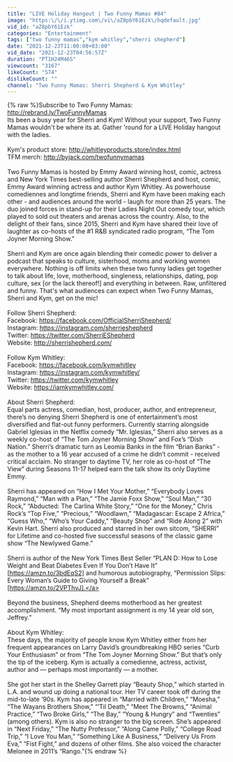 ```yaml
---
title: "LIVE Holiday Hangout | Two Funny Mamas #84"
image: "https:\/\/i.ytimg.com\/vi\/aZ8pbY61Ezk\/hqdefault.jpg"
vid_id: "aZ8pbY61Ezk"
categories: "Entertainment"
tags: ["two funny mamas","kym whitley","sherri shepherd"]
date: "2021-12-23T11:00:08+03:00"
vid_date: "2021-12-23T04:56:57Z"
duration: "PT1H24M46S"
viewcount: "3167"
likeCount: "574"
dislikeCount: ""
channel: "Two Funny Mamas: Sherri Shepherd & Kym Whitley"
---
```

{% raw %}Subscribe to Two Funny Mamas: <a rel="nofollow" target="blank" href="http://rebrand.ly/TwoFunnyMamas">http://rebrand.ly/TwoFunnyMamas</a>  <br />Its been a busy year for Sherri and Kym! Without your support, Two Funny Mamas wouldn't be where its at. Gather 'round for a LIVE Holiday hangout with the ladies. <br /><br />Kym's product store: <a rel="nofollow" target="blank" href="http://whitleyproducts.store/index.html">http://whitleyproducts.store/index.html</a><br />TFM merch: <a rel="nofollow" target="blank" href="http://byjack.com/twofunnymamas">http://byjack.com/twofunnymamas</a><br /><br />Two Funny Mamas is hosted by Emmy Award winning host, comic, actress and New York Times best-selling author Sherri Shepherd and host, comic, Emmy Award winning actress and author Kym Whitley.  As powerhouse comediennes and longtime friends, Sherri and Kym have been making each other - and audiences around the world - laugh for more than 25 years. The duo joined forces in stand-up for their Ladies Night Out comedy tour, which played to sold out theaters and arenas across the country. Also, to the delight of their fans, since 2015, Sherri and Kym have shared their love of laughter as co-hosts of the #1 R&amp;B syndicated radio program, “The Tom Joyner Morning Show.”<br /><br />Sherri and Kym are once again blending their comedic power to deliver a podcast that speaks to culture, sisterhood, moms and working women everywhere. Nothing is off limits when these two funny ladies get together to talk about life, love, motherhood, singleness, relationships, dating, pop culture, sex [or the lack thereof!] and everything in between. Raw, unfiltered and funny.  That's what audiences can expect when Two Funny Mamas, Sherri and Kym, get on the mic!<br /><br />Follow Sherri Shepherd:<br />Facebook: <a rel="nofollow" target="blank" href="https://facebook.com/OfficialSherriShepherd/">https://facebook.com/OfficialSherriShepherd/</a><br />Instagram: <a rel="nofollow" target="blank" href="https://instagram.com/sherrieshepherd">https://instagram.com/sherrieshepherd</a><br />Twitter: <a rel="nofollow" target="blank" href="https://twitter.com/SherriEShepherd">https://twitter.com/SherriEShepherd</a><br />Website: <a rel="nofollow" target="blank" href="http://sherrishepherd.com/">http://sherrishepherd.com/</a><br /><br />Follow Kym Whitley:<br />Facebook: <a rel="nofollow" target="blank" href="https://facebook.com/kymwhitley">https://facebook.com/kymwhitley</a><br />Instagram: <a rel="nofollow" target="blank" href="https://instagram.com/kymwhitley/">https://instagram.com/kymwhitley/</a><br />Twitter: <a rel="nofollow" target="blank" href="https://twitter.com/kymwhitley">https://twitter.com/kymwhitley</a><br />Website: <a rel="nofollow" target="blank" href="https://iamkymwhitley.com/">https://iamkymwhitley.com/</a><br /><br />About Sherri Shepherd:<br />Equal parts actress, comedian, host, producer, author, and entrepreneur, there’s no denying Sherri Shepherd is one of entertainment’s most diversified and flat-out funny performers. Currently starring alongside Gabriel Iglesias in the Netflix comedy “Mr. Iglesias,” Sherri also serves as a weekly co-host of “The Tom Joyner Morning Show” and Fox’s “Dish Nation.” Sherri’s dramatic turn as Leomia Banks in the film “Brian Banks” - as the mother to a 16 year accused of a crime he didn’t commit - received critical acclaim. No stranger to daytime TV, her role as co-host of “The View” during Seasons 11-17 helped earn the talk show its only Daytime Emmy.<br /><br />Sherri has appeared on “How I Met Your Mother,” “Everybody Loves Raymond,” “Man with a Plan,” “The Jamie Foxx Show,” “Soul Man,” “30 Rock,” “Abducted: The Carlina White Story,” “One for the Money,” Chris Rock’s “Top Five,” “Precious,” “Woodlawn,” “Madagascar: Escape 2 Africa,” “Guess Who,” “Who’s Your Caddy,” “Beauty Shop” and “Ride Along 2” with Kevin Hart. Sherri also produced and starred in her own sitcom, “SHERRI” for Lifetime and co-hosted five successful seasons of the classic game show “The Newlywed Game.”<br /><br />Sherri is author of the New York Times Best Seller “PLAN D: How to Lose Weight and Beat Diabetes Even If You Don’t Have It” [<a rel="nofollow" target="blank" href="https://amzn.to/3bdEqS2]">https://amzn.to/3bdEqS2]</a> and humorous autobiography, “Permission Slips: Every Woman’s Guide to Giving Yourself a Break” [<a rel="nofollow" target="blank" href="https://amzn.to/2VPThvJ].">https://amzn.to/2VPThvJ].</a><br /><br />Beyond the business, Shepherd deems motherhood as her greatest accomplishment. “My most important assignment is my 14 year old son, Jeffrey.”<br /> <br />About Kym Whitley:<br />These days, the majority of people know Kym Whitley either from her frequent appearances on Larry David’s groundbreaking HBO series “Curb Your Enthusiasm” or from “The Tom Joyner Morning Show.” But that’s only the tip of the iceberg. Kym is actually a comedienne, actress, activist, author and — perhaps most importantly — a mother.<br /><br />She got her start in the Shelley Garrett play “Beauty Shop,” which started in L.A. and wound up doing a national tour. Her TV career took off during the mid-to-late ‘90s. Kym has appeared in “Married with Children,” “Moesha,” “The Wayans Brothers Show,” “’Til Death,” “Meet The Browns,” “Animal Practice,” “Two Broke Girls,” “The Bay,” “Young &amp; Hungry” and “Twenties” (among others). Kym is also no stranger to the big screen. She’s appeared in “Next Friday,” “The Nutty Professor,” “Along Came Polly,” “College Road Trip,” “I Love You Man,” “Something Like A Business,” “Delivery Us From Eva,” “Fist Fight,” and dozens of other films.  She also voiced the character Melonee in 2011’s “Rango.”{% endraw %}
